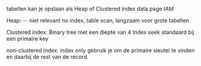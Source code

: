 tabellen kan je opslaan als Heap of Clustered index
data page
IAM




Heap: -- niet relevant
no index, table scan, langzaam voor grote tabellen

Clustered index:
Binary tree met een diepte van 4
Index seek
standaard bij een primaire key

non-clustered index:
index only
gebruik je om de primaire sleutel te vinden en daarbij de rest van de record.
